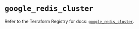 # `google_redis_cluster`

Refer to the Terraform Registry for docs: [`google_redis_cluster`](https://registry.terraform.io/providers/hashicorp/google-beta/6.49.0/docs/resources/google_redis_cluster).
